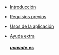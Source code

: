 * [Introducción](introduccion.md)
* [Requisios previos](requisitos.md)
* [Usos de la aplicación](usos.md)
* [Ayuda extra](ayuda.md)

    ##### [ucavote.es](http://ucavote.000webhostapp.com/)
